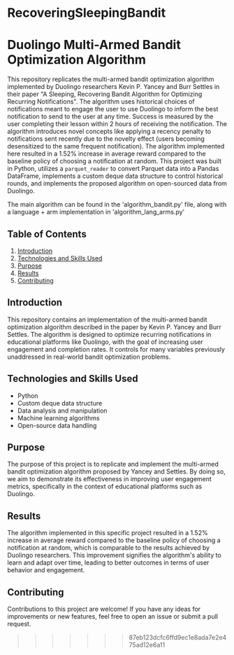 
# RecoveringSleepingBandit

# Duolingo Multi-Armed Bandit Optimization Algorithm

This repository replicates the multi-armed bandit optimization algorithm implemented by Duolingo researchers Kevin P. Yancey and Burr Settles in their paper "A Sleeping, Recovering Bandit Algorithm for Optimizing Recurring Notifications". The algorithm uses historical choices of notifications meant to engage the user to use Duolingo to inform the best notification to send to the user at any time. Success is measured by the user completing their lesson within 2 hours of receiving the notification. The algorithm introduces novel concepts like applying a recency penalty to notifications sent recently due to the novelty effect (users becoming desensitized to the same frequent notification). The algorithm implemented here resulted in a 1.52% increase in average reward compared to the baseline policy of choosing a notification at random. This project was built in Python, utilizes a `parquet_reader` to convert Parquet data into a Pandas DataFrame, implements a custom deque data structure to control historical rounds, and implements the proposed algorithm on open-sourced data from Duolingo.

The main algorithm can be found in the 'algorithm_bandit.py' file, along with a language + arm implementation in 'algorithm_lang_arms.py'

## Table of Contents

1. [Introduction](#introduction)
2. [Technologies and Skills Used](#technologies-and-skills-used)
3. [Purpose](#purpose)
4. [Results](#results)
5. [Contributing](#contributing)

## Introduction

This repository contains an implementation of the multi-armed bandit optimization algorithm described in the paper by Kevin P. Yancey and Burr Settles. The algorithm is designed to optimize recurring notifications in educational platforms like Duolingo, with the goal of increasing user engagement and completion rates. It controls for many variables previously unaddressed in real-world bandit optimization problems.

## Technologies and Skills Used

- Python
- Custom deque data structure
- Data analysis and manipulation
- Machine learning algorithms
- Open-source data handling

## Purpose

The purpose of this project is to replicate and implement the multi-armed bandit optimization algorithm proposed by Yancey and Settles. By doing so, we aim to demonstrate its effectiveness in improving user engagement metrics, specifically in the context of educational platforms such as Duolingo.

## Results

The algorithm implemented in this specific project resulted in a 1.52% increase in average reward compared to the baseline policy of choosing a notification at random, which is comparable to the results achieved by Duolingo researchers. This improvement signifies the algorithm's ability to learn and adapt over time, leading to better outcomes in terms of user behavior and engagement.


## Contributing

Contributions to this project are welcome! If you have any ideas for improvements or new features, feel free to open an issue or submit a pull request.
>>>>>>> 87eb123dcfc6ffd9ec1e8ada7e2e475ad12e6a11
